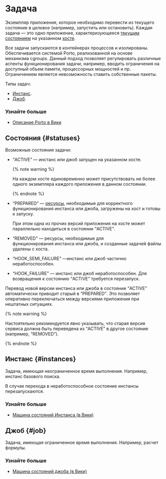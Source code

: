 # Задача

Экземпляр приложения, которое необходимо перевести из текущего состояние в _целевое_ (например, запустить или остановить). Каждая задача — это одно приложение, характеризующееся [текущим состоянием](#statuses) на указанном [хосте](../term.md#host).

Все задачи запускаются в контейнерах процессов и изолированы. Обеспечивается системой Porto, реализованной на основе механизма cgroups. Данный подход позволяет регулировать различные аспекты функционирования задачи, например, вводить ограничения на доступный объем памяти, процессорных мощностей и пр. Ограничением является невозможность ставить собственные пакеты.

Типы задач:

- [Инстанс](#instances).
- [Джоб](#job).

### Узнайте больше

- [Описание Porto в Вики](https://wiki.yandex-team.ru/porto/)

## Состояния {#statuses}

Возможные состояния задачи:

- <q>ACTIVE</q> — инстанс или джоб запущен на указанном хосте.

    {% note warning %}

    На каждом хосте единовременно может присутствовать не более одного экземпляра каждого приложения в данном состоянии.

    {% endnote %}

- <q>PREPARED</q> — [ресурсы](resources.md), необходимые для корректного функционирования инстанса или джоба, загружены на хост и готовы к запуску.

    При этом одна из прочих версий приложения на хосте может параллельно находиться в состоянии <q>ACTIVE</q>.

- <q>REMOVED</q> — ресурсы, необходимые для функционирования инстанса или джоба, и созданные задачей файлы удалены с хоста.

- <q>HOOK_SEMI_FAILURE</q> —инстанс или джоб частично неработоспособен.

- <q>HOOK_FAILURE</q> — инстанс или джоб неработоспособен. Для возвращения к состоянию <q>ACTIVE</q> требуется перезапуск.

Перевод новой версии инстанса или джоба в состояние <q>ACTIVE</q> автоматически приводит старый в <q>PREPARED</q>. Это позволяет оперативно переключаться между версиями приложения при нештатных ситуациях.

{% note warning %}

Настоятельно рекомендуется явно указывать, что старая версия сервиса должна быть переведена из <q>ACTIVE</q> в другое состояние (например, <q>REMOVED</q>).

{% endnote %}

## Инстанс {#instances}

Задача, имеющая неограниченное время выполнения. Например, инстанс базового поиска.

В случае перехода в неработоспособное состояние инстансы перезапускаются.

### Узнайте больше

- [Машина состояний Инстанса (в Вики)](https://wiki.yandex-team.ru/ISS3/StateMachine/#instancesm)

## Джоб {#job}

Задача, имеющая ограниченное время выполнения. Например, расчет формулы.

### Узнайте больше

- [Машина состояний джоба (в Вики)](https://wiki.yandex-team.ru/ISS3/StateMachine/#jobsm)
